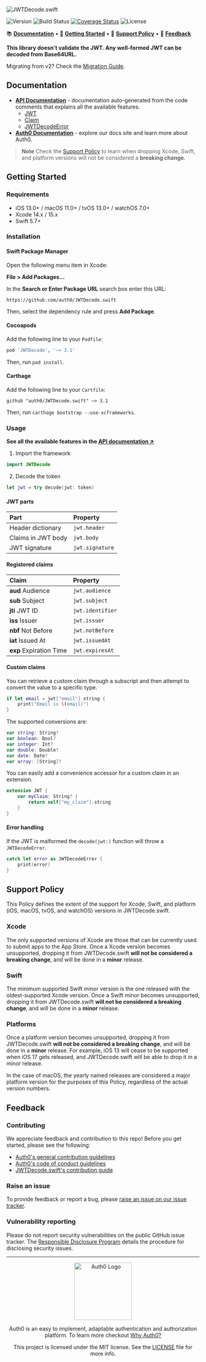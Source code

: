 ![JWTDecode.swift](https://cdn.auth0.com/website/sdks/banners/jwtdecode-swift-banner.png)

![Version](https://img.shields.io/cocoapods/v/JWTDecode.svg?style=flat)
![Build Status](https://img.shields.io/github/actions/workflow/status/auth0/JWTDecode.swift/main.yml?style=flat)
[![Coverage Status](https://img.shields.io/codecov/c/github/auth0/JWTDecode.swift/master.svg?style=flat)](https://codecov.io/github/auth0/JWTDecode.swift)
![License](https://img.shields.io/github/license/auth0/JWTDecode.swift.svg?style=flat)

📚 [**Documentation**](#documentation) • 🚀 [**Getting Started**](#getting-started) • 📃 [**Support Policy**](#support-policy) • 💬 [**Feedback**](#feedback)

**This library doesn't validate the JWT. Any well-formed JWT can be decoded from Base64URL.**

Migrating from v2? Check the [Migration Guide](V3_MIGRATION_GUIDE.md).

## Documentation

- [**API Documentation**](https://auth0.github.io/JWTDecode.swift/documentation/jwtdecode) - documentation auto-generated from the code comments that explains all the available features.
  + [JWT](https://auth0.github.io/JWTDecode.swift/documentation/jwtdecode/jwt)
  + [Claim](https://auth0.github.io/JWTDecode.swift/documentation/jwtdecode/claim)
  + [JWTDecodeError](https://auth0.github.io/JWTDecode.swift/documentation/jwtdecode/jwtdecodeerror)
- [**Auth0 Documentation**](https://auth0.com/docs) - explore our docs site and learn more about Auth0.

> **Note**
> Check the [Support Policy](#support-policy) to learn when dropping Xcode, Swift, and platform versions will not be considered a **breaking change**.

## Getting Started

### Requirements

- iOS 13.0+ / macOS 11.0+ / tvOS 13.0+ / watchOS 7.0+
- Xcode 14.x / 15.x
- Swift 5.7+

### Installation

#### Swift Package Manager

Open the following menu item in Xcode:

**File > Add Packages...**

In the **Search or Enter Package URL** search box enter this URL: 

```text
https://github.com/auth0/JWTDecode.swift
```

Then, select the dependency rule and press **Add Package**.

#### Cocoapods

Add the following line to your `Podfile`:

```ruby
pod 'JWTDecode', '~> 3.1'
```

Then, run `pod install`.

#### Carthage

Add the following line to your `Cartfile`:

```text
github "auth0/JWTDecode.swift" ~> 3.1
```

Then, run `carthage bootstrap --use-xcframeworks`.

### Usage

**See all the available features in the [API documentation ↗](https://auth0.github.io/JWTDecode.swift/documentation/jwtdecode)**

1. Import the framework

```swift
import JWTDecode
```

2. Decode the token

```swift
let jwt = try decode(jwt: token)    
```

#### JWT parts

| Part               | Property        |
|:-------------------|:----------------|
| Header dictionary  | `jwt.header`    |
| Claims in JWT body | `jwt.body`      |
| JWT signature      | `jwt.signature` |

#### Registered claims

| Claim                   | Property         |
|:------------------------|:-----------------|
| **aud** Audience        | `jwt.audience`   |
| **sub** Subject         | `jwt.subject`    |
| **jti** JWT ID          | `jwt.identifier` |
| **iss** Issuer          | `jwt.issuer`     |
| **nbf** Not Before      | `jwt.notBefore`  |
| **iat** Issued At       | `jwt.issuedAt`   |
| **exp** Expiration Time | `jwt.expiresAt`  |

#### Custom claims

You can retrieve a custom claim through a subscript and then attempt to convert the value to a specific type.

```swift
if let email = jwt["email"].string {
    print("Email is \(email)")
}
```

The supported conversions are:

```swift
var string: String?
var boolean: Bool?
var integer: Int?
var double: Double?
var date: Date?
var array: [String]?
```

You can easily add a convenience accessor for a custom claim in an extension.

```swift
extension JWT {
    var myClaim: String? {
        return self["my_claim"].string
    }
}
```

#### Error handling

If the JWT is malformed the `decode(jwt:)` function will throw a `JWTDecodeError`.

```swift
catch let error as JWTDecodeError {
    print(error)
}
```

## Support Policy

This Policy defines the extent of the support for Xcode, Swift, and platform (iOS, macOS, tvOS, and watchOS) versions in JWTDecode.swift.

### Xcode

The only supported versions of Xcode are those that can be currently used to submit apps to the App Store. Once a Xcode version becomes unsupported, dropping it from JWTDecode.swift **will not be considered a breaking change**, and will be done in a **minor** release.

### Swift

The minimum supported Swift minor version is the one released with the oldest-supported Xcode version. Once a Swift minor becomes unsupported, dropping it from JWTDecode.swift **will not be considered a breaking change**, and will be done in a **minor** release.

### Platforms

Once a platform version becomes unsupported, dropping it from JWTDecode.swift **will not be considered a breaking change**, and will be done in a **minor** release. For example, iOS 13 will cease to be supported when iOS 17 gets released, and JWTDecode.swift will be able to drop it in a minor release.

In the case of macOS, the yearly named releases are considered a major platform version for the purposes of this Policy, regardless of the actual version numbers.

## Feedback

### Contributing

We appreciate feedback and contribution to this repo! Before you get started, please see the following:

- [Auth0's general contribution guidelines](https://github.com/auth0/open-source-template/blob/master/GENERAL-CONTRIBUTING.md)
- [Auth0's code of conduct guidelines](https://github.com/auth0/open-source-template/blob/master/CODE-OF-CONDUCT.md)
- [JWTDecode.swift's contribution guide](CONTRIBUTING.md)

### Raise an issue

To provide feedback or report a bug, please [raise an issue on our issue tracker](https://github.com/auth0/JWTDecode.swift/issues).

### Vulnerability reporting

Please do not report security vulnerabilities on the public GitHub issue tracker. The [Responsible Disclosure Program](https://auth0.com/responsible-disclosure-policy) details the procedure for disclosing security issues.

---

<p align="center">
  <picture>
    <source media="(prefers-color-scheme: light)" srcset="https://cdn.auth0.com/website/sdks/logos/auth0_light_mode.png" width="150">
    <source media="(prefers-color-scheme: dark)" srcset="https://cdn.auth0.com/website/sdks/logos/auth0_dark_mode.png" width="150">
    <img alt="Auth0 Logo" src="https://cdn.auth0.com/website/sdks/logos/auth0_light_mode.png" width="150">
  </picture>
</p>

<p align="center">Auth0 is an easy to implement, adaptable authentication and authorization platform. To learn more checkout <a href="https://auth0.com/why-auth0">Why Auth0?</a></p>

<p align="center">This project is licensed under the MIT license. See the <a href="./LICENSE"> LICENSE</a> file for more info.</p>
